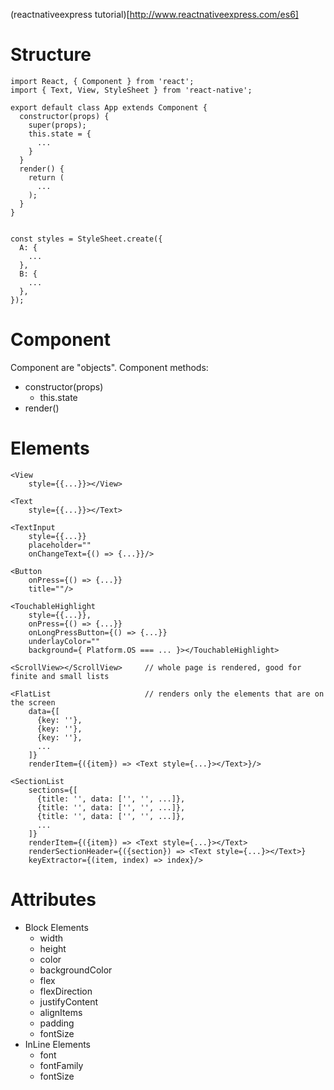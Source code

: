 (reactnativeexpress tutorial)[http://www.reactnativeexpress.com/es6]

# Structure
```
import React, { Component } from 'react';
import { Text, View, StyleSheet } from 'react-native';

export default class App extends Component {
  constructor(props) {
    super(props);
    this.state = {
      ...
    }
  }
  render() {
    return (
      ...
    );
  }
}


const styles = StyleSheet.create({
  A: {
    ...
  },
  B: {
    ...
  },
});
```

# Component
Component are "objects".
Component methods:
- constructor(props)
  - this.state
- render()

# Elements
```
<View 
    style={{...}}></View>

<Text 
    style={{...}}></Text>

<TextInput
    style={{...}}
    placeholder=""
    onChangeText={() => {...}}/>

<Button
    onPress={() => {...}}
    title=""/>

<TouchableHighlight
    style={{...}},
    onPress={() => {...}}
    onLongPressButton={() => {...}}
    underlayColor=""
    background={ Platform.OS === ... }></TouchableHighlight>

<ScrollView></ScrollView>     // whole page is rendered, good for finite and small lists

<FlatList                     // renders only the elements that are on the screen
    data={[
      {key: ''},
      {key: ''},
      {key: ''},
      ...
    ]}
    renderItem={({item}) => <Text style={...}></Text>}/>

<SectionList
    sections={[
      {title: '', data: ['', '', ...]},
      {title: '', data: ['', '', ...]},
      {title: '', data: ['', '', ...]},
      ...
    ]}
    renderItem={({item}) => <Text style={...}></Text>
    renderSectionHeader={({section}) => <Text style={...}></Text>}
    keyExtractor={(item, index) => index}/>
```

# Attributes
- Block Elements
  - width
  - height
  - color
  - backgroundColor
  - flex
  - flexDirection
  - justifyContent
  - alignItems
  - padding
  - fontSize
- InLine Elements
  - font
  - fontFamily
  - fontSize
